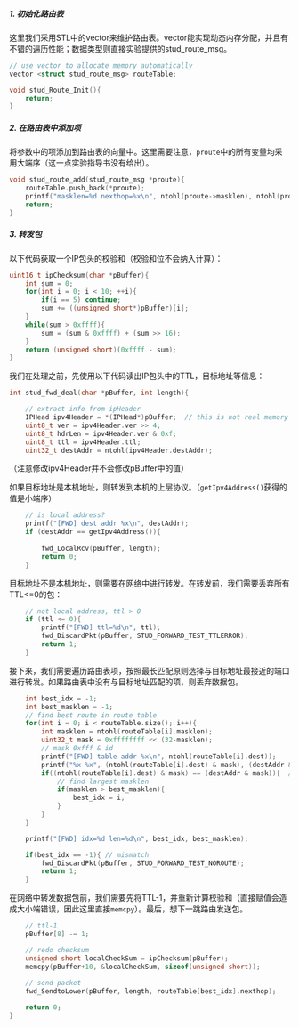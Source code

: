 ##### 1.  初始化路由表

这里我们采用STL中的vector来维护路由表。vector能实现动态内存分配，并且有不错的遍历性能；数据类型则直接实验提供的stud_route_msg。


```cpp
// use vector to allocate memory automatically
vector <struct stud_route_msg> routeTable;

void stud_Route_Init(){
	return;
}
```

##### 2. 在路由表中添加项

将参数中的项添加到路由表的向量中。这里需要注意，`proute`中的所有变量均采用大端序（这一点实验指导书没有给出）。

```cpp
void stud_route_add(stud_route_msg *proute){
	routeTable.push_back(*proute);
	printf("masklen=%d nexthop=%x\n", ntohl(proute->masklen), ntohl(proute->nexthop));
	return;
}
```

##### 3. 转发包

以下代码获取一个IP包头的校验和（校验和位不会纳入计算）：

```cpp
uint16_t ipChecksum(char *pBuffer){
    int sum = 0;
    for(int i = 0; i < 10; ++i){
        if(i == 5) continue;
        sum += ((unsigned short*)pBuffer)[i];
    }
    while(sum > 0xffff){
        sum = (sum & 0xffff) + (sum >> 16); 
    }
    return (unsigned short)(0xffff - sum);
}
```

我们在处理之前，先使用以下代码读出IP包头中的TTL，目标地址等信息：

```cpp
int stud_fwd_deal(char *pBuffer, int length){

	// extract info from ipHeader
	IPHead ipv4Header = *(IPHead*)pBuffer;  // this is not real memory reference
	uint8_t ver = ipv4Header.ver >> 4;
	uint8_t hdrLen = ipv4Header.ver & 0xf;
	uint8_t ttl = ipv4Header.ttl;
	uint32_t destAddr = ntohl(ipv4Header.destAddr);
```

（注意修改ipv4Header并不会修改pBuffer中的值）

如果目标地址是本机地址，则转发到本机的上层协议。（`getIpv4Address()`获得的值是小端序）

```cpp
	// is local address?
	printf("[FWD] dest addr %x\n", destAddr);
	if (destAddr == getIpv4Address()){
		
		fwd_LocalRcv(pBuffer, length);
		return 0;
	}
```

目标地址不是本机地址，则需要在网络中进行转发。在转发前，我们需要丢弃所有TTL<=0的包：


```cpp
	// not local address, ttl > 0
	if (ttl <= 0){
		printf("[FWD] ttl=%d\n", ttl);
		fwd_DiscardPkt(pBuffer, STUD_FORWARD_TEST_TTLERROR);
		return 1;
	}
```

接下来，我们需要遍历路由表项，按照最长匹配原则选择与目标地址最接近的端口进行转发。如果路由表中没有与目标地址匹配的项，则丢弃数据包。

```cpp
	int best_idx = -1;
	int best_masklen = -1;
	// find best route in route table
	for(int i = 0; i < routeTable.size(); i++){
		int masklen = ntohl(routeTable[i].masklen);
		uint32_t mask = 0xffffffff << (32-masklen);
		// mask 0xfff & id
		printf("[FWD] table addr %x\n", ntohl(routeTable[i].dest));
		printf("%x %x", (ntohl(routeTable[i].dest) & mask), (destAddr & mask));
		if((ntohl(routeTable[i].dest) & mask) == (destAddr & mask)){  // match
			// find largest masklen
			if(masklen > best_masklen){
				best_idx = i;
			}
		}
	}

	printf("[FWD] idx=%d len=%d\n", best_idx, best_masklen);

	if(best_idx == -1){ // mismatch
		fwd_DiscardPkt(pBuffer, STUD_FORWARD_TEST_NOROUTE);
		return 1;
	}
```

在网络中转发数据包前，我们需要先将TTL-1，并重新计算校验和（直接赋值会造成大小端错误，因此这里直接`memcpy`）。最后，想下一跳路由发送包。


```cpp
	// ttl-1
	pBuffer[8] -= 1;

	// redo checksum
	unsigned short localCheckSum = ipChecksum(pBuffer);
	memcpy(pBuffer+10, &localCheckSum, sizeof(unsigned short));
	
	// send packet
	fwd_SendtoLower(pBuffer, length, routeTable[best_idx].nexthop);

	return 0;
}
```

